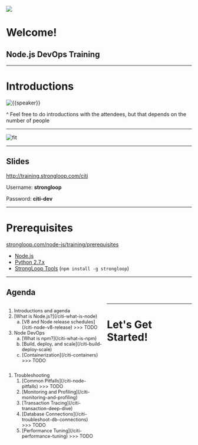 
![](/images/StrongLoop.png)

# Welcome!

## Node.js DevOps Training

---

# Introductions

![{{speaker}}]()

^ Feel free to do introductions with the attendees, but that depends on the number of people

---

<!-- .slide: data-background="white" -->

![fit](images/StrongLoop_Hyperscale.png)

---

## Slides

<http://training.strongloop.com/citi>

Username: **strongloop**

Password: **citi-dev**

---

# Prerequisites

[strongloop.com/node-js/training/prerequisites](https://strongloop.com/node-js/training/prerequisites/)

* [Node.js](nodejs.org)
* [Python 2.7.x](https://www.python.org/downloads/)
* [StrongLoop Tools](http://docs.strongloop.com/display/SL/Installation+troubleshooting) (`npm install -g strongloop`)

---

## Agenda

<div style='font-size:0.9em'>
<ol style='float:left; width:50%;'>
    <li>Introductions and agenda</li>
    <li>
        [What is Node.js?](/citi-what-is-node)
        <ol style='list-style-type: lower-alpha;'>
            <li>[V8 and Node release schedules](/citi-node-v8-release) >>> TODO</li>
        </ol>
    </li>
    <li>
        Node DevOps
        <ol style='list-style-type: lower-alpha;'>
            <li>[What is npm?](/citi-what-is-npm)</li>
            <li>[Build, deploy, and scale](/citi-build-deploy-scale)</li>
            <li>[Containerization](/citi-containers) >>> TODO</li>
        </ol>
    </ul>
</ol>
<ol style='float:left; width:45%;'>
    <li>
        Troubleshooting
        <ol>
            <li>[Common Pitfalls](/citi-node-pitfalls) >>> TODO</li>
            <li>[Monitoring and Profiling](/citi-monitoring-and-profiling)</li>
            <li>[Transaction Tracing](/citi-transaction-deep-dive)</li>
            <li>[Database Connections](/citi-troubleshoot-db-connections) >>> TODO</li>
            <li>[Performance Tuning](/citi-performance-tuning) >>> TODO</li>
        </ol>
    </li>
</ol>
</div>

---

# Let's Get Started!
